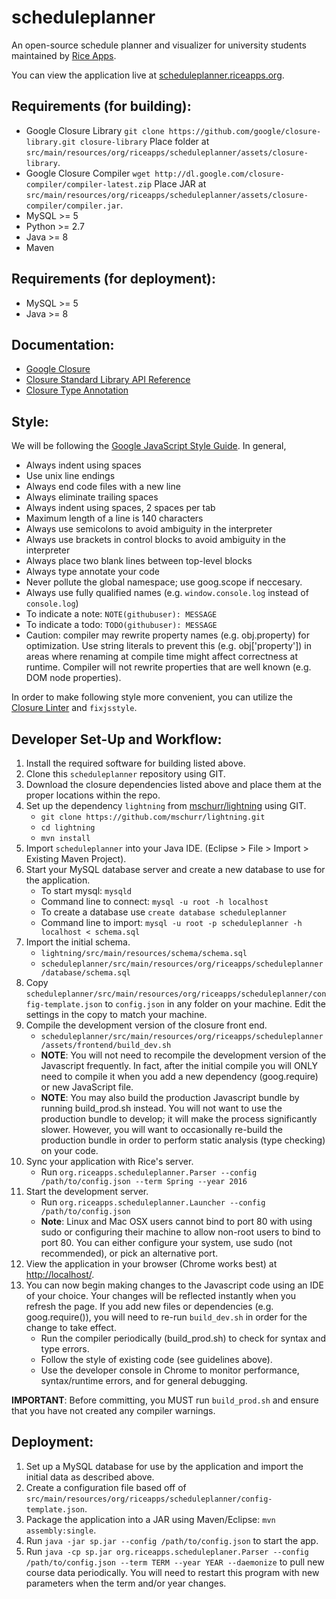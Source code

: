 scheduleplanner
=====================

An open-source schedule planner and visualizer for university students maintained by [Rice Apps](http://www.riceapps.org/).

You can view the application live at [scheduleplanner.riceapps.org](http://scheduleplanner.riceapps.org).

## Requirements (for building):
* Google Closure Library
  `git clone https://github.com/google/closure-library.git closure-library`
  Place folder at `src/main/resources/org/riceapps/scheduleplanner/assets/closure-library`.
* Google Closure Compiler
  `wget http://dl.google.com/closure-compiler/compiler-latest.zip`
  Place JAR at `src/main/resources/org/riceapps/scheduleplanner/assets/closure-compiler/compiler.jar`.
* MySQL >= 5
* Python >= 2.7
* Java >= 8
* Maven

## Requirements (for deployment):
* MySQL >= 5
* Java >= 8

## Documentation:
* [Google Closure](https://developers.google.com/closure/)
* [Closure Standard Library API Reference](https://google.github.io/closure-library/api/)
* [Closure Type Annotation]( https://developers.google.com/closure/compiler/docs/js-for-compiler)

## Style:
We will be following the [Google JavaScript Style Guide](https://google-styleguide.googlecode.com/svn/trunk/javascriptguide.xml). In general,

* Always indent using spaces
* Use unix line endings
* Always end code files with a new line
* Always eliminate trailing spaces
* Always indent using spaces, 2 spaces per tab
* Maximum length of a line is 140 characters
* Always use semicolons to avoid ambiguity in the interpreter
* Always use brackets in control blocks to avoid ambiguity in the interpreter
* Always place two blank lines between top-level blocks
* Always type annotate your code
* Never pollute the global namespace; use goog.scope if neccesary.
* Always use fully qualified names (e.g. `window.console.log` instead of `console.log`)
* To indicate a note: `NOTE(githubuser): MESSAGE`
* To indicate a todo: `TODO(githubuser): MESSAGE`
* Caution: compiler may rewrite property names (e.g. obj.property) for optimization. Use string literals to prevent this (e.g. obj['property']) in areas where renaming at compile time might affect correctness at runtime. Compiler will not rewrite properties that are well known (e.g. DOM node properties).

In order to make following style more convenient, you can utilize the [Closure Linter](https://developers.google.com/closure/utilities/docs/linter_howto) and `fixjsstyle`.

## Developer Set-Up and Workflow:
1. Install the required software for building listed above.
2. Clone this `scheduleplanner` repository using GIT.
3. Download the closure dependencies listed above and place them at the proper locations within the repo.
4. Set up the dependency `lightning` from [mschurr/lightning](https://github.com/mschurr/lightning) using GIT.
    * `git clone https://github.com/mschurr/lightning.git`
    * `cd lightning`
    * `mvn install`
5. Import `scheduleplanner` into your Java IDE. (Eclipse > File > Import > Existing Maven Project).
6. Start your MySQL database server and create a new database to use for the application.
    * To start mysql: `mysqld`
    * Command line to connect: `mysql -u root -h localhost`
    * To create a database use `create database scheduleplanner`
    * Command line to import: `mysql -u root -p scheduleplanner -h localhost < schema.sql`
7. Import the initial schema.
    * `lightning/src/main/resources/schema/schema.sql`
    * `scheduleplanner/src/main/resources/org/riceapps/scheduleplanner/database/schema.sql`
8. Copy `scheduleplanner/src/main/resources/org/riceapps/scheduleplanner/config-template.json` to `config.json` in any folder on your machine. Edit the settings in the copy to match your machine.
9. Compile the development version of the closure front end.
    * `scheduleplanner/src/main/resources/org/riceapps/scheduleplanner/assets/frontend/build_dev.sh`
    * **NOTE**: You will not need to recompile the development version of the Javascript frequently. In fact, after the initial compile you will ONLY need to compile it when you add a new dependency
        (goog.require) or new JavaScript file.
    * **NOTE**: You may also build the production Javascript bundle by running build_prod.sh instead. You will not want to use the production bundle to develop; it will make the process significantly slower. However, you will want to occasionally re-build the production bundle in order to perform static analysis (type checking) on your code.
10. Sync your application with Rice's server.
    * Run `org.riceapps.scheduleplanner.Parser --config /path/to/config.json --term Spring --year 2016`
11. Start the development server.
     * Run `org.riceapps.scheduleplanner.Launcher --config /path/to/config.json`
     * **Note**: Linux and Mac OSX users cannot bind to port 80 with using sudo or configuring their machine to allow non-root users to bind to port 80. You can either configure your system, use sudo (not recommended), or pick an alternative port.
12. View the application in your browser (Chrome works best) at [http://localhost/](http://localhost).
13. You can now begin making changes to the Javascript code using an IDE of your choice. Your changes will be reflected instantly when you refresh the page. If you add new files or dependencies (e.g. goog.require()), you will need to re-run `build_dev.sh` in order for the change to take effect.
    * Run the compiler periodically (build_prod.sh) to check for syntax and type errors.
    * Follow the style of existing code (see guidelines above).
    * Use the developer console in Chrome to monitor performance, syntax/runtime errors, and for general debugging.

**IMPORTANT**: Before committing, you MUST run `build_prod.sh` and ensure that you have not created any compiler warnings.

## Deployment:
1. Set up a MySQL database for use by the application and import the initial data as described above.
2. Create a configuration file based off of `src/main/resources/org/riceapps/scheduleplanner/config-template.json`.
3. Package the application into a JAR using Maven/Eclipse: `mvn assembly:single`.
4. Run `java -jar sp.jar --config /path/to/config.json` to start the app.
5. Run `java -cp sp.jar org.riceapps.scheduleplaner.Parser --config /path/to/config.json --term TERM --year YEAR --daemonize` to pull new course data periodically. You will need to restart this program with new parameters when the term and/or year changes.
